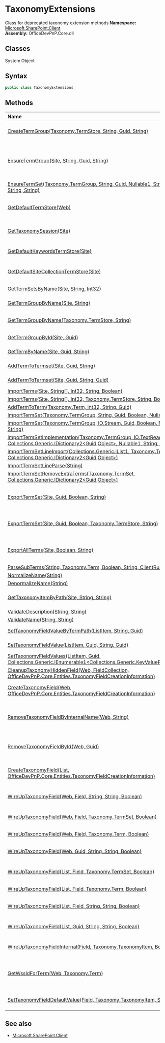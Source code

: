 # TaxonomyExtensions
Class for deprecated taxonomy extension methods
**Namespace:** [Microsoft.SharePoint.Client](Microsoft.SharePoint.Client.md)  
**Assembly:** OfficeDevPnP.Core.dll  
## Classes
System.Object  
## Syntax
```C#
public class TaxonomyExtensions
```
## Methods
|**Name**|**Description**|
|:-----|:-----|
| [CreateTermGroup(Taxonomy.TermStore, String, Guid, String)](TaxonomyExtensionsCreateTermGroupTaxonomy.TermStoreStringGuidString.md) | Creates a new term group, in the specified term store.
| [EnsureTermGroup(Site, String, Guid, String)](TaxonomyExtensionsEnsureTermGroupSiteStringGuidString.md) | Ensures the named group exists, returning a reference to the group, and creating or updating as necessary.
| [EnsureTermSet(Taxonomy.TermGroup, String, Guid, Nullable1<Int32>, String, Nullable1<Boolean>, String, String)](TaxonomyExtensionsEnsureTermSetTaxonomy.TermGroupStringGuidNullable1<Int32>StringNullable1<Boolean>StringString.md) | 
| [GetDefaultTermStore(Web)](TaxonomyExtensionsGetDefaultTermStoreWeb.md) | Private method used for resolving taxonomy term set for taxonomy field
| [GetTaxonomySession(Site)](TaxonomyExtensionsGetTaxonomySessionSite.md) | Returns a new taxonomy session for the current site
| [GetDefaultKeywordsTermStore(Site)](TaxonomyExtensionsGetDefaultKeywordsTermStoreSite.md) | Returns the default keywords termstore for the current site
| [GetDefaultSiteCollectionTermStore(Site)](TaxonomyExtensionsGetDefaultSiteCollectionTermStoreSite.md) | Returns the default site collection termstore
| [GetTermSetsByName(Site, String, Int32)](TaxonomyExtensionsGetTermSetsByNameSiteStringInt32.md) | Finds a termset by name
| [GetTermGroupByName(Site, String)](TaxonomyExtensionsGetTermGroupByNameSiteString.md) | Finds a termgroup by name
| [GetTermGroupByName(Taxonomy.TermStore, String)](TaxonomyExtensionsGetTermGroupByNameTaxonomy.TermStoreString.md) | Gets the named term group, if it exists in the term store.
| [GetTermGroupById(Site, Guid)](TaxonomyExtensionsGetTermGroupByIdSiteGuid.md) | Finds a termgroup by its ID
| [GetTermByName(Site, Guid, String)](TaxonomyExtensionsGetTermByNameSiteGuidString.md) | Gets a Taxonomy Term by Name
| [AddTermToTermset(Site, Guid, String)](TaxonomyExtensionsAddTermToTermsetSiteGuidString.md) | Adds a term to a given termset
| [AddTermToTermset(Site, Guid, String, Guid)](TaxonomyExtensionsAddTermToTermsetSiteGuidStringGuid.md) | Adds a term to a given termset
| [ImportTerms(Site, String[], Int32, String, Boolean)](TaxonomyExtensionsImportTermsSiteString[]Int32StringBoolean.md) | Imports an array of | delimited strings into the deafult site collection termstore. Specify strings in this format: TermGroup|TermSet|Term E.g. "Locations|Nordics|Sweden"
| [ImportTerms(Site, String[], Int32, Taxonomy.TermStore, String, Boolean)](TaxonomyExtensionsImportTermsSiteString[]Int32Taxonomy.TermStoreStringBoolean.md) | Imports an array of | delimited strings into the deafult site collection termstore. Specify strings in this format: TermGroup|TermSet|Term E.g. "Locations|Nordics|Sweden"
| [AddTermToTerm(Taxonomy.Term, Int32, String, Guid)](TaxonomyExtensionsAddTermToTermTaxonomy.TermInt32StringGuid.md) | 
| [ImportTermSet(Taxonomy.TermGroup, String, Guid, Boolean, Nullable1<Boolean>, String, String)](TaxonomyExtensionsImportTermSetTaxonomy.TermGroupStringGuidBooleanNullable1<Boolean>StringString.md) | 
| [ImportTermSet(Taxonomy.TermGroup, IO.Stream, Guid, Boolean, Nullable1<Boolean>, String, String)](TaxonomyExtensionsImportTermSetTaxonomy.TermGroupIO.StreamGuidBooleanNullable1<Boolean>StringString.md) | 
| [ImportTermSetImplementation(Taxonomy.TermGroup, IO.TextReader, Guid, Collections.Generic.IDictionary2<Guid,Object>, Nullable1<Boolean>, String, String, Boolean&)](TaxonomyExtensionsImportTermSetImplementationTaxonomy.TermGroupIO.TextReaderGuidCollections.Generic.IDictionary2<Guid,Object>Nullable1<Boolean>StringStringBoolean&.md) | 
| [ImportTermSetLineImport(Collections.Generic.IList1<String>, Taxonomy.TermSet, Int32, Int32, Collections.Generic.IDictionary2<Guid,Object>)](TaxonomyExtensionsImportTermSetLineImportCollections.Generic.IList1<String>Taxonomy.TermSetInt32Int32Collections.Generic.IDictionary2<Guid,Object>.md) | 
| [ImportTermSetLineParse(String)](TaxonomyExtensionsImportTermSetLineParseString.md) | 
| [ImportTermSetRemoveExtraTerms(Taxonomy.TermSet, Collections.Generic.IDictionary2<Guid,Object>)](TaxonomyExtensionsImportTermSetRemoveExtraTermsTaxonomy.TermSetCollections.Generic.IDictionary2<Guid,Object>.md) | 
| [ExportTermSet(Site, Guid, Boolean, String)](TaxonomyExtensionsExportTermSetSiteGuidBooleanString.md) | Exports the full list of terms from all termsets in all termstores.
| [ExportTermSet(Site, Guid, Boolean, Taxonomy.TermStore, String)](TaxonomyExtensionsExportTermSetSiteGuidBooleanTaxonomy.TermStoreString.md) | Exports the full list of terms from all termsets in all termstores.
| [ExportAllTerms(Site, Boolean, String)](TaxonomyExtensionsExportAllTermsSiteBooleanString.md) | Exports the full list of terms from all termsets in all termstores.
| [ParseSubTerms(String, Taxonomy.Term, Boolean, String, ClientRuntimeContext)](TaxonomyExtensionsParseSubTermsStringTaxonomy.TermBooleanStringClientRuntimeContext.md) | 
| [NormalizeName(String)](TaxonomyExtensionsNormalizeNameString.md) | 
| [DenormalizeName(String)](TaxonomyExtensionsDenormalizeNameString.md) | 
| [GetTaxonomyItemByPath(Site, String, String)](TaxonomyExtensionsGetTaxonomyItemByPathSiteStringString.md) | Returns a taxonomy item by it's path, e.g. Group|Set|Term
| [ValidateDescription(String, String)](TaxonomyExtensionsValidateDescriptionStringString.md) | 
| [ValidateName(String, String)](TaxonomyExtensionsValidateNameStringString.md) | 
| [SetTaxonomyFieldValueByTermPath(ListItem, String, Guid)](TaxonomyExtensionsSetTaxonomyFieldValueByTermPathListItemStringGuid.md) | Sets a value in a taxonomy field
| [SetTaxonomyFieldValue(ListItem, Guid, String, Guid)](TaxonomyExtensionsSetTaxonomyFieldValueListItemGuidStringGuid.md) | Sets a value of a taxonomy field
| [SetTaxonomyFieldValues(ListItem, Guid, Collections.Generic.IEnumerable1<Collections.Generic.KeyValuePair2<Guid,String>>)](TaxonomyExtensionsSetTaxonomyFieldValuesListItemGuidCollections.Generic.IEnumerable1<Collections.Generic.KeyValuePair2<Guid,String>>.md) | 
| [CleanupTaxonomyHiddenField(Web, FieldCollection, OfficeDevPnP.Core.Entities.TaxonomyFieldCreationInformation)](TaxonomyExtensionsCleanupTaxonomyHiddenFieldWebFieldCollectionOfficeDevPnP.Core.Entities.TaxonomyFieldCreationInformation.md) | 
| [CreateTaxonomyField(Web, OfficeDevPnP.Core.Entities.TaxonomyFieldCreationInformation)](TaxonomyExtensionsCreateTaxonomyFieldWebOfficeDevPnP.Core.Entities.TaxonomyFieldCreationInformation.md) | Can be used to create taxonomy field remotely to web.
| [RemoveTaxonomyFieldByInternalName(Web, String)](TaxonomyExtensionsRemoveTaxonomyFieldByInternalNameWebString.md) | Removes a taxonomy field (site column) and its associated hidden field by internal name
| [RemoveTaxonomyFieldById(Web, Guid)](TaxonomyExtensionsRemoveTaxonomyFieldByIdWebGuid.md) | Removes a taxonomy field (site column) and its associated hidden field by id
| [CreateTaxonomyField(List, OfficeDevPnP.Core.Entities.TaxonomyFieldCreationInformation)](TaxonomyExtensionsCreateTaxonomyFieldListOfficeDevPnP.Core.Entities.TaxonomyFieldCreationInformation.md) | Can be used to create taxonomy field remotely in a list.
| [WireUpTaxonomyField(Web, Field, String, String, Boolean)](TaxonomyExtensionsWireUpTaxonomyFieldWebFieldStringStringBoolean.md) | Wires up MMS field to the specified term set.
| [WireUpTaxonomyField(Web, Field, Taxonomy.TermSet, Boolean)](TaxonomyExtensionsWireUpTaxonomyFieldWebFieldTaxonomy.TermSetBoolean.md) | Wires up MMS field to the specified term set.
| [WireUpTaxonomyField(Web, Field, Taxonomy.Term, Boolean)](TaxonomyExtensionsWireUpTaxonomyFieldWebFieldTaxonomy.TermBoolean.md) | Wires up MMS field to the specified term.
| [WireUpTaxonomyField(Web, Guid, String, String, Boolean)](TaxonomyExtensionsWireUpTaxonomyFieldWebGuidStringStringBoolean.md) | Wires up MMS field to the specified term set.
| [WireUpTaxonomyField(List, Field, Taxonomy.TermSet, Boolean)](TaxonomyExtensionsWireUpTaxonomyFieldListFieldTaxonomy.TermSetBoolean.md) | Wires up MMS field to the specified term set.
| [WireUpTaxonomyField(List, Field, Taxonomy.Term, Boolean)](TaxonomyExtensionsWireUpTaxonomyFieldListFieldTaxonomy.TermBoolean.md) | Wires up MMS field to the specified term.
| [WireUpTaxonomyField(List, Field, String, String, Boolean)](TaxonomyExtensionsWireUpTaxonomyFieldListFieldStringStringBoolean.md) | Wires up MMS field to the specified term set.
| [WireUpTaxonomyField(List, Guid, String, String, Boolean)](TaxonomyExtensionsWireUpTaxonomyFieldListGuidStringStringBoolean.md) | Wires up MMS field to the specified term set.
| [WireUpTaxonomyFieldInternal(Field, Taxonomy.TaxonomyItem, Boolean)](TaxonomyExtensionsWireUpTaxonomyFieldInternalFieldTaxonomy.TaxonomyItemBoolean.md) | Wires up MMS field to the specified term set or term.
| [GetWssIdForTerm(Web, Taxonomy.Term)](TaxonomyExtensionsGetWssIdForTermWebTaxonomy.Term.md) | Returns the Id for a term if present in the TaxonomyHiddenList. Otherwise returns -1;
| [SetTaxonomyFieldDefaultValue(Field, Taxonomy.TaxonomyItem, String, Boolean)](TaxonomyExtensionsSetTaxonomyFieldDefaultValueFieldTaxonomy.TaxonomyItemStringBoolean.md) | Sets the default value for a managed metadata field
## See also
- [Microsoft.SharePoint.Client](Microsoft.SharePoint.Client.md)
